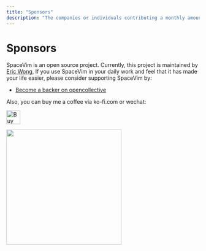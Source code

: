 ```yaml
---
title: "Sponsors"
description: "The companies or individuals contributing a monthly amount to help sustain SpaceVim's development."
---
```


# Sponsors

<!-- vim-markdown-toc GFM -->

<!-- vim-markdown-toc -->

SpaceVim is an open source project.
Currently, this project is maintained by [Eric Wong](https://wsdjeg.net),
If you use SpaceVim in your daily work and feel that it has made your life easier,
please consider supporting SpaceVim by:

- [Become a backer on opencollective](https://opencollective.com/spacevim)

Also, you can buy me a coffee via ko-fi.com or wechat:

<a href='https://ko-fi.com/SpaceVim' target='_blank'><img height='36' style='border:0px;height:36px;' src='https://az743702.vo.msecnd.net/cdn/kofi4.png?v=f' border='0' alt='Buy Me a Coffee at ko-fi.com' /></a>

<img src="https://spacevim.org/img/weixin.png" height="300" width="300">
